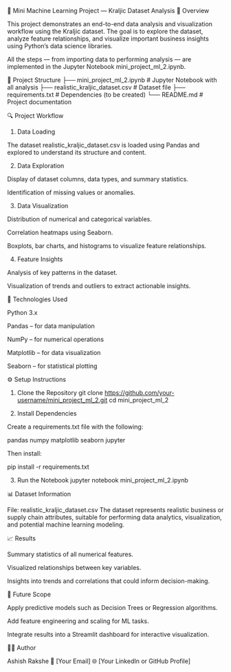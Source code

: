 🧠 Mini Machine Learning Project — Kraljic Dataset Analysis
📘 Overview

This project demonstrates an end-to-end data analysis and visualization workflow using the Kraljic dataset.
The goal is to explore the dataset, analyze feature relationships, and visualize important business insights using Python’s data science libraries.

All the steps — from importing data to performing analysis — are implemented in the Jupyter Notebook mini_project_ml_2.ipynb.

📂 Project Structure
├── mini_project_ml_2.ipynb      # Jupyter Notebook with all analysis
├── realistic_kraljic_dataset.csv # Dataset file
├── requirements.txt              # Dependencies (to be created)
└── README.md                     # Project documentation

🔍 Project Workflow
1. Data Loading

The dataset realistic_kraljic_dataset.csv is loaded using Pandas and explored to understand its structure and content.

2. Data Exploration

Display of dataset columns, data types, and summary statistics.

Identification of missing values or anomalies.

3. Data Visualization

Distribution of numerical and categorical variables.

Correlation heatmaps using Seaborn.

Boxplots, bar charts, and histograms to visualize feature relationships.

4. Feature Insights

Analysis of key patterns in the dataset.

Visualization of trends and outliers to extract actionable insights.

🧩 Technologies Used

Python 3.x

Pandas – for data manipulation

NumPy – for numerical operations

Matplotlib – for data visualization

Seaborn – for statistical plotting

⚙️ Setup Instructions
1. Clone the Repository
git clone https://github.com/your-username/mini_project_ml_2.git
cd mini_project_ml_2

2. Install Dependencies

Create a requirements.txt file with the following:

pandas
numpy
matplotlib
seaborn
jupyter


Then install:

pip install -r requirements.txt

3. Run the Notebook
jupyter notebook mini_project_ml_2.ipynb

📊 Dataset Information

File: realistic_kraljic_dataset.csv
The dataset represents realistic business or supply chain attributes, suitable for performing data analytics, visualization, and potential machine learning modeling.

📈 Results

Summary statistics of all numerical features.

Visualized relationships between key variables.

Insights into trends and correlations that could inform decision-making.

🚀 Future Scope

Apply predictive models such as Decision Trees or Regression algorithms.

Add feature engineering and scaling for ML tasks.

Integrate results into a Streamlit dashboard for interactive visualization.

👨‍💻 Author

Ashish Rakshe
📧 [Your Email]
🌐 [Your LinkedIn or GitHub Profile]
